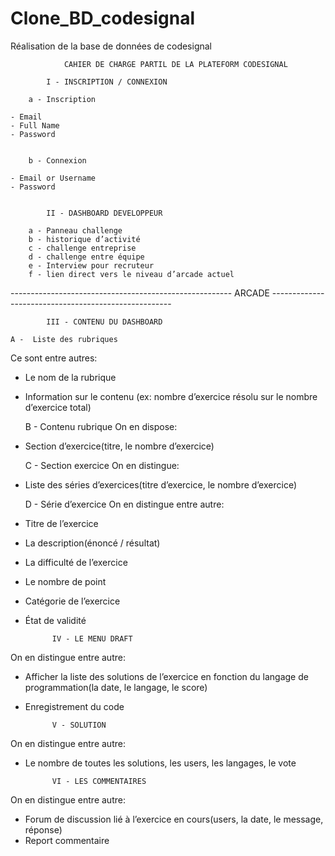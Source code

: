 # Clone_BD_codesignal
Réalisation de la base de données de codesignal

				CAHIER DE CHARGE PARTIL DE LA PLATEFORM CODESIGNAL

			I - INSCRIPTION / CONNEXION
		
		a - Inscription

	- Email
	- Full Name
	- Password


		b - Connexion

	- Email or Username
	- Password

			
			II - DASHBOARD DEVELOPPEUR
		
		a - Panneau challenge
		b - historique d’activité
		c - challenge entreprise
		d - challenge entre équipe
		e - Interview pour recruteur
		f - lien direct vers le niveau d’arcade actuel

------------------------------------------------------- ARCADE -----------------------------------------------------

			III - CONTENU DU DASHBOARD

	A -  Liste des rubriques
Ce sont entre autres:
* Le nom de la rubrique
* Information sur le contenu (ex: nombre d’exercice résolu sur le nombre d’exercice total)

	B - Contenu rubrique
On en dispose:
* Section d’exercice(titre, le nombre d’exercice)

	C - Section exercice
On en distingue:
* Liste des séries d’exercices(titre d’exercice, le nombre d’exercice)

	D - Série d’exercice
On en distingue entre autre:
* Titre de l’exercice
* La description(énoncé / résultat)
* La difficulté de l’exercice
* Le nombre de point
* Catégorie de l’exercice
* État de validité


			IV - LE MENU DRAFT
On en distingue entre autre:
* Afficher la liste des solutions de l’exercice en fonction du langage de programmation(la date, le langage, le score)
* Enregistrement du code


			V - SOLUTION
On en distingue entre autre:
* Le nombre de toutes les solutions, les users, les langages, le vote


			VI - LES COMMENTAIRES
On en distingue entre autre:
* Forum de discussion lié à l’exercice en cours(users, la date, le message, réponse)
* Report commentaire

